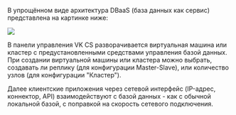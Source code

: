 В упрощённом виде архитектура DBaaS (база данных как сервис) представлена на картинке ниже:

![](./assets/1604479588232-1604479588231.png)

В панели управления VK CS разворачивается виртуальная машина или кластер с предустановленными средствами управления базой данных. При создании виртуальной машины или кластера можно выбрать, создавать ли реплику (для конфигурации Master-Slave), или количество узлов (для конфигурации "Кластер").

Далее клиентские приложения через сетевой интерфейс (IP-адрес, коннектор, API) взаимодействуют с базой данных - как с обычной локальной базой, с поправкой на скорость сетевого подключения.
